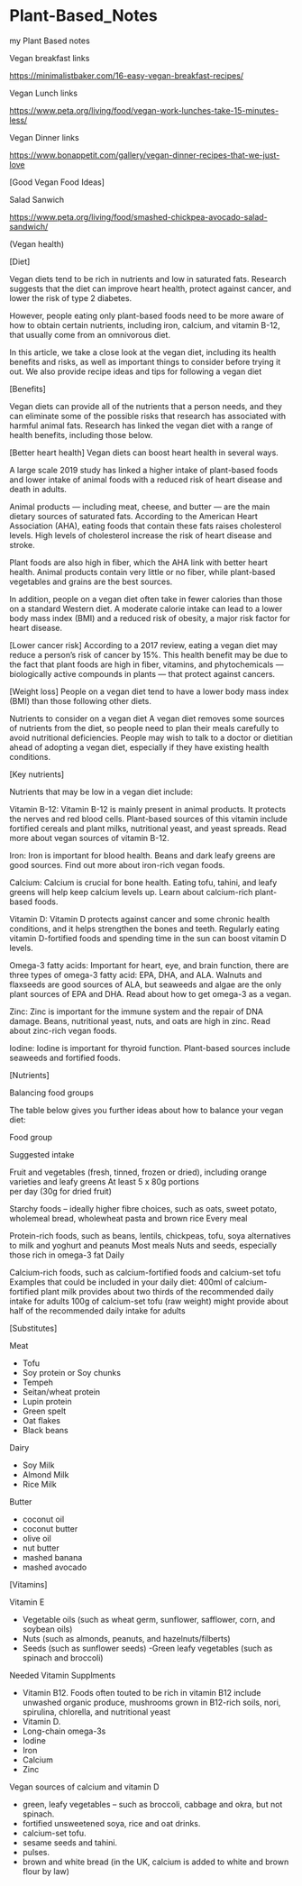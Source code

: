 # Plant-Based_Notes
my Plant Based notes



Vegan breakfast links

https://minimalistbaker.com/16-easy-vegan-breakfast-recipes/

Vegan Lunch links

https://www.peta.org/living/food/vegan-work-lunches-take-15-minutes-less/

Vegan Dinner links 

https://www.bonappetit.com/gallery/vegan-dinner-recipes-that-we-just-love


[Good Vegan Food Ideas]

Salad Sanwich

https://www.peta.org/living/food/smashed-chickpea-avocado-salad-sandwich/



(Vegan health)


[Diet]

Vegan diets tend to be rich in nutrients and low in saturated fats. Research suggests that the diet can improve heart health, protect against cancer, and lower the risk of type 2 diabetes.

However, people eating only plant-based foods need to be more aware of how to obtain certain nutrients, including iron, calcium, and vitamin B-12, that usually come from an omnivorous diet.

In this article, we take a close look at the vegan diet, including its health benefits and risks, as well as important things to consider before trying it out. We also provide recipe ideas and tips for following a vegan diet


[Benefits]

Vegan diets can provide all of the nutrients that a person needs, and they can eliminate some of the possible risks that research has associated with harmful animal fats. Research has linked the vegan diet with a range of health benefits, including those below.


[Better heart health]
Vegan diets can boost heart health in several ways.

A large scale 2019 study has linked a higher intake of plant-based foods and lower intake of animal foods with a reduced risk of heart disease and death in adults.

Animal products — including meat, cheese, and butter — are the main dietary sources of saturated fats. According to the American Heart Association (AHA), eating foods that contain these fats raises cholesterol levels. High levels of cholesterol increase the risk of heart disease and stroke.

Plant foods are also high in fiber, which the AHA link with better heart health. Animal products contain very little or no fiber, while plant-based vegetables and grains are the best sources.

In addition, people on a vegan diet often take in fewer calories than those on a standard Western diet. A moderate calorie intake can lead to a lower body mass index (BMI) and a reduced risk of obesity, a major risk factor for heart disease.


[Lower cancer risk]
According to a 2017 review, eating a vegan diet may reduce a person’s risk of cancer by 15%. This health benefit may be due to the fact that plant foods are high in fiber, vitamins, and phytochemicals — biologically active compounds in plants — that protect against cancers.


[Weight loss]
People on a vegan diet tend to have a lower body mass index (BMI) than those following other diets.


Nutrients to consider on a vegan diet
A vegan diet removes some sources of nutrients from the diet, so people need to plan their meals carefully to avoid nutritional deficiencies. People may wish to talk to a doctor or dietitian ahead of adopting a vegan diet, especially if they have existing health conditions.

[Key nutrients] 

Nutrients that may be low in a vegan diet include:

Vitamin B-12: Vitamin B-12 is mainly present in animal products. It protects the nerves and red blood cells. Plant-based sources of this vitamin include fortified cereals and plant milks, nutritional yeast, and yeast spreads. Read more about vegan sources of vitamin B-12.

Iron: Iron is important for blood health. Beans and dark leafy greens are good sources. Find out more about iron-rich vegan foods.

Calcium: Calcium is crucial for bone health. Eating tofu, tahini, and leafy greens will help keep calcium levels up. Learn about calcium-rich plant-based foods.

Vitamin D: Vitamin D protects against cancer and some chronic health conditions, and it helps strengthen the bones and teeth. Regularly eating vitamin D-fortified foods and spending time in the sun can boost vitamin D levels.

Omega-3 fatty acids: Important for heart, eye, and brain function, there are three types of omega-3 fatty acid: EPA, DHA, and ALA. Walnuts and flaxseeds are good sources of ALA, but seaweeds and algae are the only plant sources of EPA and DHA. Read about how to get omega-3 as a vegan.

Zinc: Zinc is important for the immune system and the repair of DNA damage. Beans, nutritional yeast, nuts, and oats are high in zinc. Read about zinc-rich vegan foods.

Iodine: Iodine is important for thyroid function. Plant-based sources include seaweeds and fortified foods.


[Nutrients]


Balancing food groups

The table below gives you further ideas about how to balance your vegan diet:

Food group

Suggested intake

Fruit and vegetables 
                            (fresh, tinned, frozen or dried), 
                            including orange varieties and 
                            leafy greens At least 5 x 80g portions	
                            per day (30g for dried fruit)
                       
Starchy foods – ideally higher fibre choices, such as oats, sweet potato, wholemeal bread, wholewheat pasta and brown rice	Every meal

Protein-rich foods, such as beans, lentils, chickpeas, tofu, soya alternatives to milk and yoghurt and peanuts	Most meals
                    Nuts and seeds, especially those rich in omega-3 fat Daily
                    
Calcium-rich foods, such as calcium-fortified foods and calcium-set tofu	
Examples that could 
be included in your daily diet:
                    400ml of calcium-fortified plant milk provides about 
                    two thirds of the recommended daily intake for adults
                    100g of calcium-set tofu (raw weight) might provide about 
                    half of the recommended daily intake for adults
                    

[Substitutes]

Meat

- Tofu
- Soy protein or Soy chunks
- Tempeh
- Seitan/wheat protein
- Lupin protein
- Green spelt
- Oat flakes
- Black beans 


Dairy

- Soy Milk
- Almond Milk 
- Rice Milk

Butter
- coconut oil 
- coconut butter 
- olive oil 
- nut butter 
- mashed banana 
- mashed avocado


[Vitamins]

Vitamin E

- Vegetable oils (such as wheat germ, sunflower, safflower, corn, and soybean oils)
- Nuts (such as almonds, peanuts, and hazelnuts/filberts)
- Seeds (such as sunflower seeds)
 -Green leafy vegetables (such as spinach and broccoli)
 
 
 Needed Vitamin Supplments
 
 - Vitamin B12. Foods often touted to be rich in vitamin B12 include 
                unwashed organic produce, mushrooms grown in B12-rich 
                soils, nori, spirulina, chlorella, and nutritional yeast
- Vitamin D.
 - Long-chain omega-3s
- Iodine
- Iron
- Calcium
- Zinc

Vegan sources of calcium and vitamin D

- green, leafy vegetables – such as broccoli, cabbage and okra, but not spinach.
- fortified unsweetened soya, rice and oat drinks.
- calcium-set tofu.
- sesame seeds and tahini.
- pulses.
- brown and white bread (in the UK, calcium is added to white and brown flour by law)




